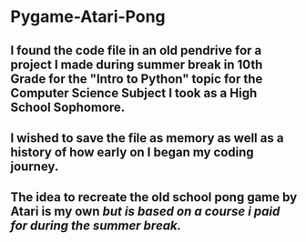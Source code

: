 # Pygame-Atari-Pong

## I found the code file in an old pendrive for a project I made during summer break in 10th Grade for the "Intro to Python" topic for the Computer Science Subject I took as a High School Sophomore.

## I wished to save the file as memory as well as a history of how early on I began my coding journey.

## The idea to recreate the old school pong game by Atari is my own *but is based on a course i paid for during the summer break.*
